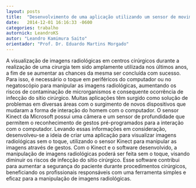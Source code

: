 ```yaml
---
layout: posts
title:  "Desenvolvimento de uma aplicação utilizando um sensor de movimentos para visualização de imagens radiológicas em centros cirúrgicos"
date:   2014-12-01 16:16:33 -0600
categories: trabalho
autornick: LeandroKS
autor: "Leandro Kamimura Saito"
orientador: "Prof. Dr. Eduardo Martins Morgado"
---
```

A visualização de imagens radiológicas em centros cirúrgicos durante a realização de uma cirurgia tem sido amplamente utilizada nos últimos anos, a fim de se aumentar as chances da mesma ser concluída com sucesso. Para isso, é necessário o toque em periféricos do computador ou no negatoscópio para manipular as imagens radiológicas, aumentando os riscos de contaminação de microrganismos e consequente ocorrência de infecção do sítio cirúrgico. Muitas aplicações têm surgido como solução de problemas em diversas áreas com o surgimento de novos dispositivos que mudaram a forma de interação do homem com o computador. O sensor Kinect da Microsoft possui uma câmera e um sensor de profundidade que permitem o reconhecimento de gestos pré-programados para a interação com o computador. Levando essas informações em consideração, desenvolveu-se a ideia de criar uma aplicação para visualizar imagens radiológicas sem o toque, utilizando o sensor Kinect para manipular as imagens através de gestos. Com o Kinect e o software desenvolvido, a manipulação de imagens radiológicas poderá ser feita sem o toque, visando diminuir os riscos de infecção do sítio cirúrgico. Esse software contribui para aumentar a segurança do paciente durante procedimentos cirúrgicos, beneficiando os profissionais responsáveis com uma ferramenta simples e eficaz para a manipulação de imagens radiológicas.

